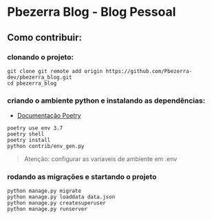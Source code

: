 #  Pbezerra Blog - __Blog Pessoal__


## Como contribuir:

### clonando o projeto:
```
git clone git remote add origin https://github.com/Pbezerra-dev/pbezerra_blog.git
cd pbezerra_blog
```
### criando o ambiente python e instalando as dependências:

- [Documentação Poetry](https://python-poetry.org/docs/)
```
poetry use env 3.7
poetry shell
poetry install
python contrib/env_gen.py
```
> Atenção: configurar as variaveis de ambiente em .env

### rodando as migrações e startando o projeto
```
python manage.py migrate
python manage.py loaddata data.json
python manage.py createsuperuser
python manage.py runserver
```